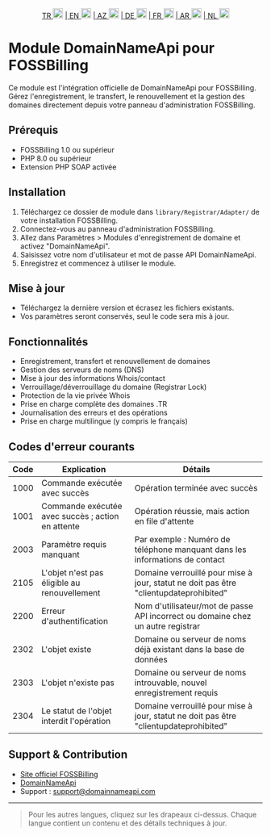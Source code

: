 <div align="center">  
  <a href="README.md"   >   TR <img style="padding-top: 8px" src="https://raw.githubusercontent.com/yammadev/flag-icons/master/png/TR.png" alt="TR" height="20" /></a>  
  <a href="README-EN.md"> | EN <img style="padding-top: 8px" src="https://raw.githubusercontent.com/yammadev/flag-icons/master/png/US.png" alt="EN" height="20" /></a>  
  <a href="README-AZ.md"> | AZ <img style="padding-top: 8px" src="https://raw.githubusercontent.com/yammadev/flag-icons/master/png/AZ.png" alt="AZ" height="20" /></a>  
  <a href="README-DE.md"> | DE <img style="padding-top: 8px" src="https://raw.githubusercontent.com/yammadev/flag-icons/master/png/DE.png" alt="DE" height="20" /></a>  
  <a href="README-FR.md"> | FR <img style="padding-top: 8px" src="https://raw.githubusercontent.com/yammadev/flag-icons/master/png/FR.png" alt="FR" height="20" /></a>  
  <a href="README-AR.md"> | AR <img style="padding-top: 8px" src="https://raw.githubusercontent.com/yammadev/flag-icons/master/png/AR.png" alt="AR" height="20" /></a>  
  <a href="README-NL.md"> | NL <img style="padding-top: 8px" src="https://raw.githubusercontent.com/yammadev/flag-icons/master/png/NL.png" alt="NL" height="20" /></a>  
</div>

# Module DomainNameApi pour FOSSBilling

Ce module est l'intégration officielle de DomainNameApi pour FOSSBilling. Gérez l'enregistrement, le transfert, le renouvellement et la gestion des domaines directement depuis votre panneau d'administration FOSSBilling.

## Prérequis

- FOSSBilling 1.0 ou supérieur
- PHP 8.0 ou supérieur
- Extension PHP SOAP activée

## Installation

1. Téléchargez ce dossier de module dans `library/Registrar/Adapter/` de votre installation FOSSBilling.
2. Connectez-vous au panneau d'administration FOSSBilling.
3. Allez dans Paramètres > Modules d'enregistrement de domaine et activez "DomainNameApi".
4. Saisissez votre nom d'utilisateur et mot de passe API DomainNameApi.
5. Enregistrez et commencez à utiliser le module.

## Mise à jour

- Téléchargez la dernière version et écrasez les fichiers existants.
- Vos paramètres seront conservés, seul le code sera mis à jour.

## Fonctionnalités

- Enregistrement, transfert et renouvellement de domaines
- Gestion des serveurs de noms (DNS)
- Mise à jour des informations Whois/contact
- Verrouillage/déverrouillage du domaine (Registrar Lock)
- Protection de la vie privée Whois
- Prise en charge complète des domaines .TR
- Journalisation des erreurs et des opérations
- Prise en charge multilingue (y compris le français)

## Codes d'erreur courants

| Code  | Explication                                   | Détails                                                                                 |
|-------|-----------------------------------------------|-----------------------------------------------------------------------------------------|
| 1000  | Commande exécutée avec succès                  | Opération terminée avec succès                                                          |
| 1001  | Commande exécutée avec succès ; action en attente | Opération réussie, mais action en file d'attente                                      |
| 2003  | Paramètre requis manquant                      | Par exemple : Numéro de téléphone manquant dans les informations de contact             |
| 2105  | L'objet n'est pas éligible au renouvellement   | Domaine verrouillé pour mise à jour, statut ne doit pas être "clientupdateprohibited"  |
| 2200  | Erreur d'authentification                      | Nom d'utilisateur/mot de passe API incorrect ou domaine chez un autre registrar         |
| 2302  | L'objet existe                                 | Domaine ou serveur de noms déjà existant dans la base de données                       |
| 2303  | L'objet n'existe pas                           | Domaine ou serveur de noms introuvable, nouvel enregistrement requis                    |
| 2304  | Le statut de l'objet interdit l'opération      | Domaine verrouillé pour mise à jour, statut ne doit pas être "clientupdateprohibited"  |

## Support & Contribution

- [Site officiel FOSSBilling](https://fossbilling.org/)
- [DomainNameApi](https://www.domainnameapi.com/)
- Support : support@domainnameapi.com

---

> Pour les autres langues, cliquez sur les drapeaux ci-dessus. Chaque langue contient un contenu et des détails techniques à jour.
